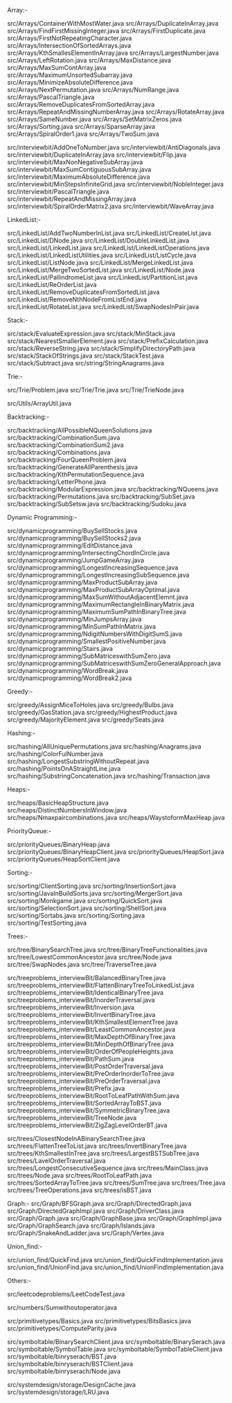 Array:-

src/Arrays/ContainerWithMostWater.java
src/Arrays/DuplicateInArray.java
src/Arrays/FindFirstMissingInteger.java
src/Arrays/FirstDuplicate.java
src/Arrays/FirstNotRepeatingCharacter.java
src/Arrays/IntersectionOfSortedArrays.java
src/Arrays/KthSmallesElementInArray.java
src/Arrays/LargestNumber.java
src/Arrays/LeftRotation.java
src/Arrays/MaxDistance.java
src/Arrays/MaxSumContArray.java
src/Arrays/MaximumUnsortedSubarray.java
src/Arrays/MinimizeAbsoluteDifference.java
src/Arrays/NextPermutation.java
src/Arrays/NumRange.java
src/Arrays/PascalTriangle.java
src/Arrays/RemoveDuplicatesFromSortedArray.java
src/Arrays/RepeatAndMissingNumberArray.java
src/Arrays/RotateArray.java
src/Arrays/SameNumber.java
src/Arrays/SetMatrixZeros.java
src/Arrays/Sorting.java
src/Arrays/SparseArray.java
src/Arrays/SpiralOrder1.java
src/Arrays/TwoSum.java

src/interviewbit/AddOneToNumber.java
src/interviewbit/AntiDiagonals.java
src/interviewbit/DuplicateInArray.java
src/interviewbit/Flip.java
src/interviewbit/MaxNonNegativeSubArray.java
src/interviewbit/MaxSumContiguousSubArray.java
src/interviewbit/MaximumAbsoluteDifference.java
src/interviewbit/MinStepsInfiniteGrid.java
src/interviewbit/NobleInteger.java
src/interviewbit/PascalTriangle.java
src/interviewbit/RepeatAndMissingArray.java
src/interviewbit/SpiralOrderMatrix2.java
src/interviewbit/WaveArray.java

LinkedList:-

src/LinkedList/AddTwoNumberInList.java
src/LinkedList/CreateList.java
src/LinkedList/DNode.java
src/LinkedList/DoubleLinkedList.java
src/LinkedList/LinkedList.java
src/LinkedList/LinkedListOperations.java
src/LinkedList/LinkedListUtilities.java
src/LinkedList/ListCycle.java
src/LinkedList/ListNode.java
src/LinkedList/MergeLinkedList.java
src/LinkedList/MergeTwoSortedList.java
src/LinkedList/Node.java
src/LinkedList/PallindromeList.java
src/LinkedList/PartitionList.java
src/LinkedList/ReOrderList.java
src/LinkedList/RemoveDuplicatesFromSortedList.java
src/LinkedList/RemoveNthNodeFromListEnd.java
src/LinkedList/RotateList.java
src/LinkedList/SwapNodesInPair.java

Stack:-

src/stack/EvaluateExpression.java
src/stack/MinStack.java
src/stack/NearestSmallerElement.java
src/stack/PrefixCalculation.java
src/stack/ReverseString.java
src/stack/SimplifyDirectoryPath.java
src/stack/StackOfStrings.java
src/stack/StackTest.java
src/stack/Subtract.java
src/string/StringAnagrams.java

Trie:- 

src/Trie/Problem.java
src/Trie/Trie.java
src/Trie/TrieNode.java

src/Utils/ArrayUtil.java

Backtracking:- 

src/backtracking/AllPossibleNQueenSolutions.java
src/backtracking/CombinationSum.java
src/backtracking/CombinationSum2.java
src/backtracking/Combinations.java
src/backtracking/FourQueenProblem.java
src/backtracking/GenerateAllParenthesis.java
src/backtracking/KthPermutationSequence.java
src/backtracking/LetterPhone.java
src/backtracking/ModularExpression.java
src/backtracking/NQueens.java
src/backtracking/Permutations.java
src/backtracking/SubSet.java
src/backtracking/SubSetsw.java
src/backtracking/Sudoku.java

Dynamic Programming:-

src/dynamicprogramming/BuySellStocks.java
src/dynamicprogramming/BuySellStocks2.java
src/dynamicprogramming/EditDistance.java
src/dynamicprogramming/IntersectingChordInCircle.java
src/dynamicprogramming/JumpGameArray.java
src/dynamicprogramming/LongestIncreasingSequence.java
src/dynamicprogramming/LongestIncreasingSubSequence.java
src/dynamicprogramming/MaxProductSubArray.java
src/dynamicprogramming/MaxProductSubArrayOptimal.java
src/dynamicprogramming/MaxSumWithoutAdjacentElemnt.java
src/dynamicprogramming/MaximumRectangleInBinaryMatrix.java
src/dynamicprogramming/MaximumSumPathInBinaryTree.java
src/dynamicprogramming/MinJumpsArray.java
src/dynamicprogramming/MinSumPathInMatrix.java
src/dynamicprogramming/NdigitNumbersWithDigitSumS.java
src/dynamicprogramming/SmallestPositiveNumber.java
src/dynamicprogramming/Stairs.java
src/dynamicprogramming/SubMatriceswithSumZero.java
src/dynamicprogramming/SubMatriceswithSumZeroGeneralApproach.java
src/dynamicprogramming/WordBreak.java
src/dynamicprogramming/WordBreak2.java

Greedy:-

src/greedy/AssignMiceToHoles.java
src/greedy/Bulbs.java
src/greedy/GasStation.java
src/greedy/HighestProduct.java
src/greedy/MajorityElement.java
src/greedy/Seats.java

Hashing:-

src/hashing/AllUniquePermutations.java
src/hashing/Anagrams.java
src/hashing/ColorFulNumber.java
src/hashing/LongestSubstringWithoutRepeat.java
src/hashing/PointsOnAStraightLine.java
src/hashing/SubstringConcatenation.java
src/hashing/Transaction.java

Heaps:-

src/heaps/BasicHeapStructure.java
src/heaps/DistinctNumbersInWindow.java
src/heaps/Nmaxpaircombinations.java
src/heaps/WaystoformMaxHeap.java

PriorityQueue:-

src/priorityQueues/BinaryHeap.java
src/priorityQueues/BinaryHeapClient.java
src/priorityQueues/HeapSort.java
src/priorityQueues/HeapSortClient.java

Sorting:-

src/sorting/ClientSorting.java
src/sorting/InsertionSort.java
src/sorting/JavaInBuildSorts.java
src/sorting/MergerSort.java
src/sorting/Monkgame.java
src/sorting/QuickSort.java
src/sorting/SelectionSort.java
src/sorting/ShellSort.java
src/sorting/Sortabs.java
src/sorting/Sorting.java
src/sorting/TestSorting.java

Trees:-

src/tree/BinarySearchTree.java
src/tree/BinaryTreeFunctionalities.java
src/tree/LowestCommonAncestor.java
src/tree/Node.java
src/tree/SwapNodes.java
src/tree/TraverseTree.java

src/treeproblems_interviewBit/BalancedBinaryTree.java
src/treeproblems_interviewBit/FlattenBinaryTreeToLinkedList.java
src/treeproblems_interviewBit/IdenticalBinaryTree.java
src/treeproblems_interviewBit/InorderTraversal.java
src/treeproblems_interviewBit/Inversion.java
src/treeproblems_interviewBit/InvertBinaryTree.java
src/treeproblems_interviewBit/KthSmallestElementTree.java
src/treeproblems_interviewBit/LeastCommonAncestor.java
src/treeproblems_interviewBit/MaxDepthOfBinaryTree.java
src/treeproblems_interviewBit/MinDepthOfBinaryTree.java
src/treeproblems_interviewBit/OrderOfPeopleHeights.java
src/treeproblems_interviewBit/PathSum.java
src/treeproblems_interviewBit/PostOrderTraversal.java
src/treeproblems_interviewBit/PreOrderInorderToTree.java
src/treeproblems_interviewBit/PreOrderTraversal.java
src/treeproblems_interviewBit/Prefix.java
src/treeproblems_interviewBit/RootToLeafPathWithSum.java
src/treeproblems_interviewBit/SortedArrayToBST.java
src/treeproblems_interviewBit/SymmetricBinaryTree.java
src/treeproblems_interviewBit/TreeNode.java
src/treeproblems_interviewBit/ZigZagLevelOrderBT.java

src/trees/ClosestNodeInABinarySearchTree.java
src/trees/FlattenTreeToList.java
src/trees/InvertBinaryTree.java
src/trees/KthSmallestInTree.java
src/trees/LargestBSTSubTree.java
src/trees/LavelOrderTraversal.java
src/trees/LongestConsecutiveSequence.java
src/trees/MainClass.java
src/trees/Node.java
src/trees/RootToLeafPath.java
src/trees/SortedArrayToTree.java
src/trees/SumTree.java
src/trees/Tree.java
src/trees/TreeOperations.java
src/trees/isBST.java

Graph:- 
src/Graph/BFSGraph.java
src/Graph/DirectedGraph.java
src/Graph/DirectedGraphImpl.java
src/Graph/DriverClass.java
src/Graph/Graph.java
src/Graph/GraphBase.java
src/Graph/GraphImpl.java
src/Graph/GraphSearch.java
src/Graph/Islands.java
src/Graph/SnakeAndLadder.java
src/Graph/Vertex.java

Union_find:-

src/union_find/QuickFind.java
src/union_find/QuickFindImplementation.java
src/union_find/UnionFind.java
src/union_find/UnionFindImplementation.java

Others:-

src/leetcodeproblems/LeetCodeTest.java

src/numbers/Sumwithoutoperator.java

src/primitivetypes/Basics.java
src/primitivetypes/BitsBasics.java
src/primitivetypes/ComputeParity.java

src/symboltable/BinarySearchClient.java
src/symboltable/BinarySerach.java
src/symboltable/SymbolTable.java
src/symboltable/SymbolTableClient.java
src/symboltable/binryserach/BST.java
src/symboltable/binryserach/BSTClient.java
src/symboltable/binryserach/Node.java

src/systemdesign/storage/DesignCache.java
src/systemdesign/storage/LRU.java



